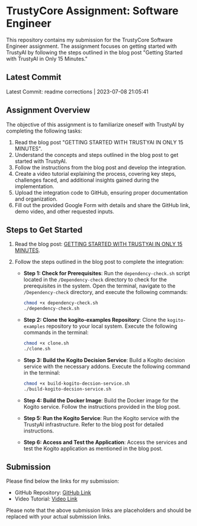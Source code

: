 # TrustyCore Assignment: Software Engineer

This repository contains my submission for the TrustyCore Software Engineer assignment. The assignment focuses on getting started with TrustyAI by following the steps outlined in the blog post "Getting Started with TrustyAI in Only 15 Minutes."

## Latest Commit

Latest Commit: readme corrections | 2023-07-08 21:05:41 

## Assignment Overview

The objective of this assignment is to familiarize oneself with TrustyAI by completing the following tasks:

1. Read the blog post "GETTING STARTED WITH TRUSTYAI IN ONLY 15 MINUTES".
2. Understand the concepts and steps outlined in the blog post to get started with TrustyAI.
3. Follow the instructions from the blog post and develop the integration.
4. Create a video tutorial explaining the process, covering key steps, challenges faced, and additional insights gained during the implementation.
5. Upload the integration code to GitHub, ensuring proper documentation and organization.
6. Fill out the provided Google Form with details and share the GitHub link, demo video, and other requested inputs.

## Steps to Get Started

1. Read the blog post: [GETTING STARTED WITH TRUSTYAI IN ONLY 15 MINUTES](https://blog.kie.org/2021/05/getting-started-with-trustyai-in-only-15-minutes.html).

2. Follow the steps outlined in the blog post to complete the integration:

   - **Step 1: Check for Prerequisites**: Run the `dependency-check.sh` script located in the `/Dependency-check` directory to check for the prerequisites in the system. Open the terminal, navigate to the `/Dependency-check` directory, and execute the following commands:

     ```bash
     chmod +x dependency-check.sh
     ./dependency-check.sh
     ```

   - **Step 2: Clone the kogito-examples Repository**: Clone the `kogito-examples` repository to your local system. Execute the following commands in the terminal:

     ```bash
     chmod +x clone.sh
     ./clone.sh
     ```

   - **Step 3: Build the Kogito Decision Service**: Build a Kogito decision service with the necessary addons. Execute the following command in the terminal:

     ```bash
     chmod +x build-kogito-decsion-service.sh
     ./build-kogito-decsion-service.sh
     ```

   - **Step 4: Build the Docker Image**: Build the Docker image for the Kogito service. Follow the instructions provided in the blog post.

   - **Step 5: Run the Kogito Service**: Run the Kogito service with the TrustyAI infrastructure. Refer to the blog post for detailed instructions.

   - **Step 6: Access and Test the Application**: Access the services and test the Kogito application as mentioned in the blog post.

## Submission

Please find below the links for my submission:

- GitHub Repository: [GitHub Link](https://github.com/aryansingh920/trusty-core.git)
- Video Tutorial: [Video Link](add-your-video-link-here)

Please note that the above submission links are placeholders and should be replaced with your actual submission links.
